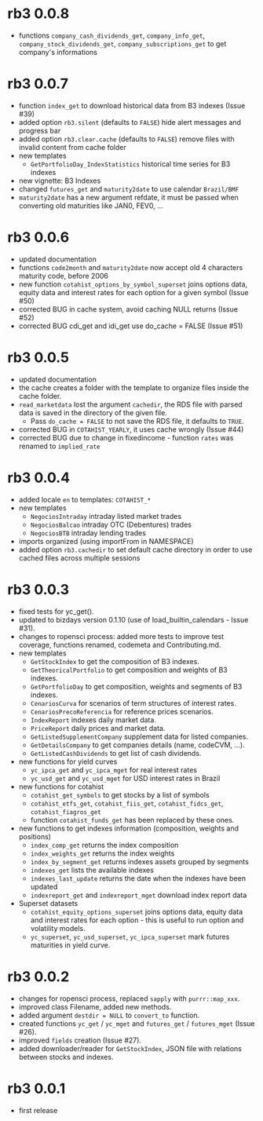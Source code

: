 # rb3 0.0.8

* functions `company_cash_dividends_get`, `company_info_get`, `company_stock_dividends_get`, `company_subscriptions_get` to get company's informations


# rb3 0.0.7

* function `index_get` to download historical data from B3 indexes (Issue #39)
* added option `rb3.silent` (defaults to `FALSE`) hide alert messages and progress bar
* added option `rb3.clear.cache` (defaults to `FALSE`) remove files with invalid content from cache folder
* new templates
  * `GetPortfolioDay_IndexStatistics` historical time series for B3 indexes
* new vignette: B3 Indexes
* changed `futures_get` and `maturity2date` to use calendar `Brazil/BMF`
* `maturity2date` has a new argument refdate, it must be passed when converting old maturities like JAN0, FEV0, ...

# rb3 0.0.6

* updated documentation
* functions `code2month` and `maturity2date` now accept old 4 characters maturity code, before 2006
* new function `cotahist_options_by_symbol_superset` joins options data, equity data and interest rates for each option for a given symbol (Issue #50)
* corrected BUG in cache system, avoid caching NULL returns (Issue #52)
* corrected BUG cdi_get and idi_get use do_cache = FALSE (Issue #51)

# rb3 0.0.5

* updated documentation
* the cache creates a folder with the template to organize files inside the cache folder.
* `read_marketdata` lost the argument `cachedir`, the RDS file with parsed data is saved in the directory of the given file.
  * Pass `do_cache = FALSE` to not save the RDS file, it defaults to `TRUE`.
* corrected BUG in `COTAHIST_YEARLY`, it uses cache wrongly (Issue #44)
* corrected BUG due to change in fixedincome - function `rates` was renamed to `implied_rate`

# rb3 0.0.4

* added locale `en` to templates: `COTAHIST_*`
* new templates
  * `NegociosIntraday` intraday listed market trades
  * `NegociosBalcao` intraday OTC (Debentures) trades
  * `NegociosBTB` intraday lending trades
* imports organized (using importFrom in NAMESPACE)
* added option `rb3.cachedir` to set default cache directory in order to use cached files across multiple sessions


# rb3 0.0.3 

* fixed tests for yc_get().
* updated to bizdays version 0.1.10 (use of load_builtin_calendars - Issue #31).
* changes to ropensci process: added more tests to improve test coverage, functions renamed, codemeta and Contributing.md.
* new templates
  * `GetStockIndex` to get the composition of B3 indexes.
  * `GetTheoricalPortfolio` to get composition and weights of B3 indexes.
  * `GetPortfolioDay` to get composition, weights and segments of B3 indexes.
  * `CenariosCurva` for scenarios of term structures of interest rates.
  * `CenariosPrecoReferencia` for reference prices scenarios.
  * `IndexReport` indexes daily market data.
  * `PriceReport` daily prices and market data.
  * `GetListedSupplementCompany` supplement data for listed companies.
  * `GetDetailsCompany` to get companies details (name, codeCVM, ...).
  * `GetListedCashDividends` to get list of cash dividends.
* new functions for yield curves
  * `yc_ipca_get` and `yc_ipca_mget` for real interest rates
  * `yc_usd_get` and `yc_usd_mget` for USD interest rates in Brazil
* new functions for cotahist
  * `cotahist_get_symbols` to get stocks by a list of symbols
  * `cotahist_etfs_get`, `cotahist_fiis_get`, `cotahist_fidcs_get`, `cotahist_fiagros_get`
  * function `cotahist_funds_get` has been replaced by these ones.
* new functions to get indexes information (composition, weights and positions)
  * `index_comp_get` returns the index composition
  * `index_weights_get` returns the index weights
  * `index_by_segment_get` returns indexes assets grouped by segments
  * `indexes_get` lists the available indexes
  * `indexes_last_update` returns the date when the indexes have been updated
  * `indexreport_get` and `indexreport_mget` download index report data
* Superset datasets
  * `cotahist_equity_options_superset` joins options data, equity data and interest rates for each option - this is useful to run option and volatility models.
  * `yc_superset`, `yc_usd_superset`, `yc_ipca_superset` mark futures maturities in yield curve.

# rb3 0.0.2

* changes for ropensci process, replaced `sapply` with `purrr::map_xxx`.
* improved class Filename, added new methods.
* added argument `destdir = NULL` to `convert_to` function.
* created functions `yc_get` / `yc_mget` and `futures_get` / `futures_mget` (Issue #26).
* improved `fields` creation (Issue #27).
* added downloader/reader for `GetStockIndex`, JSON file with relations between stocks and indexes.

# rb3 0.0.1

* first release